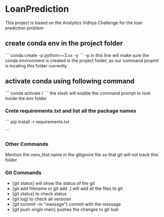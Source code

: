 # LoanPrediction
This project is based on the Analytics Vidhya Challenge for the loan prediction problem



## create conda env in the project folder

´´´
conda create -p <env name> python==3.xx -y 
´´´
-p in this line will make sure the conda environment is created in the project folder, as our command propmt is locating this folder currently


## activate conda using following command
´´´
conda activate <env name>/
´´´
the slash will enable the command prompt to look inside the env folder


### Crete requirements.txt and list all the package names

´´´
pip install -r requirements.txt

´´´

### Other Commands
Mention the venv_test name in the gitignore file so that git will not track this folder


### Git Commands

- [git status] will show the status of the git
- [git add filename or git add .] will add all the files to git 
- [git status]  to check status 
- [git log] to check all versiosn
- [git commit -m "message"] commit with the message
- [git push origin main] pushes the changes to git hub 